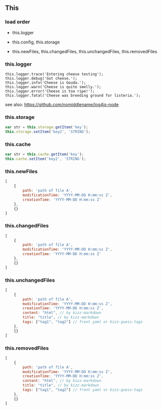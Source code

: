 ## This

### load order

- this.logger

- this.config, this.storage

- this.newFiles, this.changedFiles, this.unchangedFiles, this.removedFiles

### this.logger

```
this.logger.trace('Entering cheese testing');
this.logger.debug('Got cheese.');
this.logger.info('Cheese is Gouda.');
this.logger.warn('Cheese is quite smelly.');
this.logger.error('Cheese is too ripe!');
this.logger.fatal('Cheese was breeding ground for listeria.');
```

see also: https://github.com/nomiddlename/log4js-node

### this.storage

```javascript
var str = this.storage.getItem('key');
this.storage.setItem('key2', 'STRING');
```

### this.cache

```javascript
var str = this.cache.getItem('key');
this.cache.setItem('key2', 'STRING');
```


### this.newFiles

```javascript
[
    {
        path: 'path of file A',
        modificationTime: 'YYYY-MM-DD H:mm:ss Z',
        creationTime: 'YYYY-MM-DD H:mm:ss Z'
    },
    {}
]
```

### this.changedFiles

```javascript
[
    {
        path: 'path of file A',
        modificationTime: 'YYYY-MM-DD H:mm:ss Z',
        creationTime: 'YYYY-MM-DD H:mm:ss Z'
    },
    {}
]
```

### this.unchangedFiles

```javascript
[
    {
        path: 'path of file A',
        modificationTime: 'YYYY-MM-DD H:mm:ss Z',
        creationTime: 'YYYY-MM-DD H:mm:ss Z',
        content: "html", // by kizz-markdown
        title: "title", // by kizz-markdown
        tags: ["tag1", "tag2"] // front yaml or kizz-guess-tags
    },
    {}
]
```

### this.removedFiles

```javascript
[
    {
        path: 'path of file A',
        modificationTime: 'YYYY-MM-DD H:mm:ss Z',
        creationTime: 'YYYY-MM-DD H:mm:ss Z',
        content: "html", // by kizz-markdown
        title: "title", // by kizz-markdown
        tags: ["tag1", "tag2"] // front yaml or kizz-guess-tags
    },
    {}
]
```
